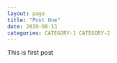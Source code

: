 ```yaml
---
layout: page
title: "Post One"
date: 2020-08-13
categories: CATEGORY-1 CATEGORY-2
---
```

This is first post
